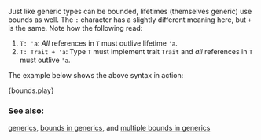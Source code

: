 Just like generic types can be bounded, lifetimes (themselves generic)
use bounds as well. The `:` character has a slightly different meaning here, 
but `+` is the same. Note how the following read:

1. `T: 'a`: *All* references in `T` must outlive lifetime `'a`.
2. `T: Trait + 'a`: Type `T` must implement trait `Trait` and *all* references
in `T` must outlive `'a`.

The example below shows the above syntax in action:

{bounds.play}

### See also:

[generics][generics], [bounds in generics][bounds], and 
[multiple bounds in generics][multibounds]

[generics]: ../generics.html
[bounds]: ../generics/bounds.html
[multibounds]: ../generics/multi_bounds.html